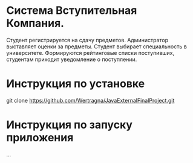 # Система Вступительная Компания.
Студент регистрируется на сдачу предметов. Администратор выставляет оценки за предметы. Студент выбирает специальность в университете. Формируются рейтинговые списки поступивших, студентам приходит уведомление о поступлении.
#	Инструкция по установке
git clone https://github.com/Wertragna/JavaExternalFinalProject.git
#	Инструкция по запуску приложения
...